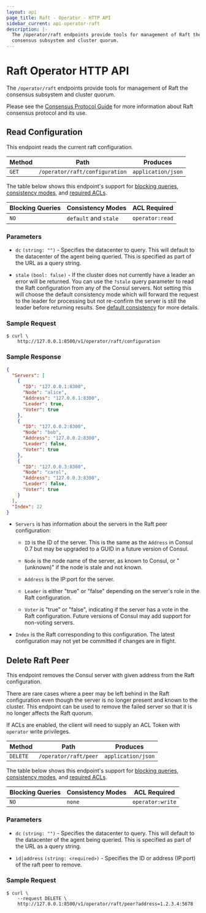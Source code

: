 ```yaml
---
layout: api
page_title: Raft - Operator - HTTP API
sidebar_current: api-operator-raft
description: |-
  The /operator/raft endpoints provide tools for management of Raft the
  consensus subsystem and cluster quorum.
---
```


# Raft Operator HTTP API

The `/operator/raft` endpoints provide tools for management of Raft the
consensus subsystem and cluster quorum.

Please see the [Consensus Protocol Guide](/docs/internals/consensus.html) for
more information about Raft consensus protocol and its use.

## Read Configuration

This endpoint reads the current raft configuration.

| Method | Path                           | Produces                   |
| ------ | ------------------------------ | -------------------------- |
| `GET`  | `/operator/raft/configuration` | `application/json`         |

The table below shows this endpoint's support for
[blocking queries](/api/index.html#blocking-queries),
[consistency modes](/api/index.html#consistency-modes), and
[required ACLs](/api/index.html#acls).

| Blocking Queries | Consistency Modes     | ACL Required    |
| ---------------- | --------------------- | --------------- |
| `NO`             | `default` and `stale` | `operator:read` |

### Parameters

- `dc` `(string: "")` - Specifies the datacenter to query. This will default to
  the datacenter of the agent being queried. This is specified as part of the
  URL as a query string.

- `stale` `(bool: false)` - If the cluster does not currently have a leader an
  error will be returned. You can use the `?stale` query parameter to read the
  Raft configuration from any of the Consul servers. Not setting this will choose
  the default consistency mode which will forward the request to the leader for
  processing but not re-confirm the server is still the leader before returning
  results. See [default consistency](/api/index.html#default) for more details.

### Sample Request

```text
$ curl \
    http://127.0.0.1:8500/v1/operator/raft/configuration
```

### Sample Response

```json
{
  "Servers": [
    {
      "ID": "127.0.0.1:8300",
      "Node": "alice",
      "Address": "127.0.0.1:8300",
      "Leader": true,
      "Voter": true
    },
    {
      "ID": "127.0.0.2:8300",
      "Node": "bob",
      "Address": "127.0.0.2:8300",
      "Leader": false,
      "Voter": true
    },
    {
      "ID": "127.0.0.3:8300",
      "Node": "carol",
      "Address": "127.0.0.3:8300",
      "Leader": false,
      "Voter": true
    }
  ],
  "Index": 22
}
```

- `Servers` is has information about the servers in the Raft peer configuration:

  - `ID` is the ID of the server. This is the same as the `Address` in Consul
    0.7 but may be upgraded to a GUID in a future version of Consul.

  - `Node` is the node name of the server, as known to Consul, or "(unknown)" if
    the node is stale and not known.

  - `Address` is the IP:port for the server.

  - `Leader` is either "true" or "false" depending on the server's role in the
    Raft configuration.

  - `Voter` is "true" or "false", indicating if the server has a vote in the
    Raft configuration. Future versions of Consul may add support for non-voting
    servers.

- `Index` is the Raft corresponding to this configuration. The latest
  configuration may not yet be committed if changes are in flight.

## Delete Raft Peer

This endpoint removes the Consul server with given address from the Raft
configuration.

There are rare cases where a peer may be left behind in the Raft configuration
even though the server is no longer present and known to the cluster. This
endpoint can be used to remove the failed server so that it is no longer affects
the Raft quorum.

If ACLs are enabled, the client will need to supply an ACL Token with `operator`
write privileges.

| Method   | Path                         | Produces                   |
| -------- | ---------------------------- | -------------------------- |
| `DELETE` | `/operator/raft/peer`        | `application/json`         |

The table below shows this endpoint's support for
[blocking queries](/api/index.html#blocking-queries),
[consistency modes](/api/index.html#consistency-modes), and
[required ACLs](/api/index.html#acls).

| Blocking Queries | Consistency Modes | ACL Required     |
| ---------------- | ----------------- | ---------------- |
| `NO`             | `none`            | `operator:write` |

### Parameters

- `dc` `(string: "")` - Specifies the datacenter to query. This will default to
  the datacenter of the agent being queried. This is specified as part of the
  URL as a query string.

- `id|address` `(string: <required>)` - Specifies the ID or address (IP:port) of the raft peer to remove.

### Sample Request

```text
$ curl \
    --request DELETE \
    http://127.0.0.1:8500/v1/operator/raft/peer?address=1.2.3.4:5678
```
